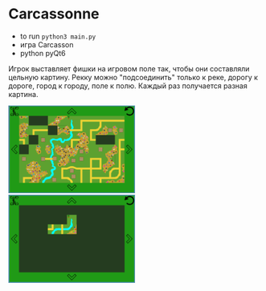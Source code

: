 # Carcassonne
- to run
`python3 main.py`
- игра Carcasson
- python pyQt6


Игрок выставляет фишки на игровом поле так, чтобы они составляли цельную картину. Рекку можно "подсоединить" только к реке, дорогу к дороге, город к городу, поле к полю.
Каждый раз получается разная картина.

<img src="images/readme1.png" title="Поле почти заполнено" width="50%" height="50%" />
<img src="images/readme2.png" title="Начальный этап выкладывания фишек" width="50%" height="50%" />

